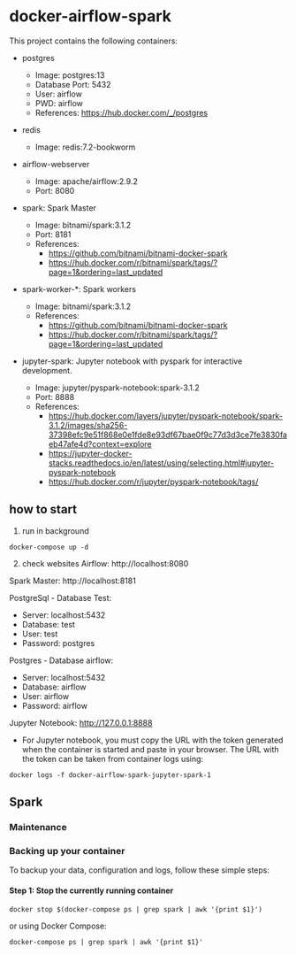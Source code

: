 # docker-airflow-spark

This project contains the following containers:

* postgres
    * Image: postgres:13
    * Database Port: 5432
    * User: airflow
    * PWD: airflow
    * References: https://hub.docker.com/_/postgres

* redis
  * Image: redis:7.2-bookworm

* airflow-webserver
    * Image: apache/airflow:2.9.2
    * Port: 8080

* spark: Spark Master
    * Image: bitnami/spark:3.1.2
    * Port: 8181
    * References:
        * https://github.com/bitnami/bitnami-docker-spark
        * https://hub.docker.com/r/bitnami/spark/tags/?page=1&ordering=last_updated

* spark-worker-*: Spark workers
    * Image: bitnami/spark:3.1.2
    * References:
        * https://github.com/bitnami/bitnami-docker-spark
        * https://hub.docker.com/r/bitnami/spark/tags/?page=1&ordering=last_updated

* jupyter-spark: Jupyter notebook with pyspark for interactive development.
    * Image: jupyter/pyspark-notebook:spark-3.1.2
    * Port: 8888
    * References:
        * https://hub.docker.com/layers/jupyter/pyspark-notebook/spark-3.1.2/images/sha256-37398efc9e51f868e0e1fde8e93df67bae0f9c77d3d3ce7fe3830faeb47afe4d?context=explore
        * https://jupyter-docker-stacks.readthedocs.io/en/latest/using/selecting.html#jupyter-pyspark-notebook
        * https://hub.docker.com/r/jupyter/pyspark-notebook/tags/

## how to start

1. run in background
```console
docker-compose up -d
```

2. check websites
Airflow: http://localhost:8080

Spark Master: http://localhost:8181

PostgreSql - Database Test:

* Server: localhost:5432
* Database: test
* User: test
* Password: postgres

Postgres - Database airflow:

* Server: localhost:5432
* Database: airflow
* User: airflow
* Password: airflow

Jupyter Notebook: http://127.0.0.1:8888
* For Jupyter notebook, you must copy the URL with the token generated when the container is started and paste in your browser. The URL with the token can be taken from container logs using:
```console
docker logs -f docker-airflow-spark-jupyter-spark-1
```


## Spark

### Maintenance

### Backing up your container

To backup your data, configuration and logs, follow these simple steps:

#### Step 1: Stop the currently running container

```console
docker stop $(docker-compose ps | grep spark | awk '{print $1}')
```

or using Docker Compose:

```console
docker-compose ps | grep spark | awk '{print $1}'
```

